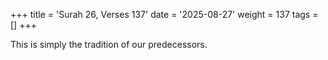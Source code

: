 +++
title = 'Surah 26, Verses 137'
date = '2025-08-27'
weight = 137
tags = []
+++

This is simply the tradition of our predecessors.